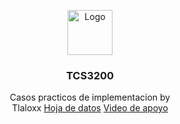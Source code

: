 <p align="center">
  <a href="https://github.com/Tlaloxx">
    <img src="https://images.vexels.com/media/users/3/185019/isolated/preview/b7328d8cd1f9714a76ed75db0edca1fe-ilustracion-de-calavera-de-calavera-de-azucar.png" alt="Logo" width=72 height=72>
  </a>

  <h3 align="center">TCS3200</h3>

  <p align="center">
    Casos practicos de implementacion by
    <br> Tlaloxx
    <a href="https://pdf1.alldatasheet.com/datasheet-pdf/view/454462/TAOS/TCS3200.html">Hoja de datos</a>
    <a href="https://www.youtube.com/watch?v=OAcuLzGWZuU&t=1223s">Video de apoyo</a>
  </p>
</p>

